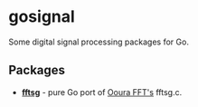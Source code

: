 # gosignal

Some digital signal processing packages for Go.

## Packages

* **[fftsg](https://github.com/kklobe/gosignal/tree/master/fftsg)** - pure Go port of [Ooura FFT's](http://www.kurims.kyoto-u.ac.jp/~ooura/fft.html) fftsg.c.
